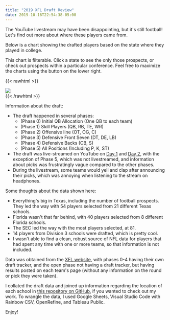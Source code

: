 ```yaml
---
title: "2019 XFL Draft Review"
date: 2019-10-16T22:54:38-05:00
---
```


The YouTube livestream may have been disappointing, but it's still football!  Let's find out more about where these players came from.

<!--more-->

Below is a chart showing the drafted players based on the state where they played in college.

This chart is filterable. Click a state to see the only those prospects, or check out prospects within a particular conference. Feel free to maximize the charts using the button on the lower right.

{{< rawhtml >}}
<div class='tableauPlaceholder' id='viz1571283459068' style='position: relative'><noscript><a href='#'><img alt=' ' src='https:&#47;&#47;public.tableau.com&#47;static&#47;images&#47;XF&#47;XFLDraft-2019-10-16&#47;XFLDraftReview&#47;1_rss.png' style='border: none' /></a></noscript><object class='tableauViz'  style='display:none;'><param name='host_url' value='https%3A%2F%2Fpublic.tableau.com%2F' /> <param name='embed_code_version' value='3' /> <param name='site_root' value='' /><param name='name' value='XFLDraft-2019-10-16&#47;XFLDraftReview' /><param name='tabs' value='no' /><param name='toolbar' value='yes' /><param name='static_image' value='https:&#47;&#47;public.tableau.com&#47;static&#47;images&#47;XF&#47;XFLDraft-2019-10-16&#47;XFLDraftReview&#47;1.png' /> <param name='animate_transition' value='yes' /><param name='display_static_image' value='yes' /><param name='display_spinner' value='yes' /><param name='display_overlay' value='yes' /><param name='display_count' value='yes' /><param name='filter' value='publish=yes' /></object></div>                <script type='text/javascript'>                    var divElement = document.getElementById('viz1571283459068');                    var vizElement = divElement.getElementsByTagName('object')[0];                    if ( divElement.offsetWidth > 800 ) { vizElement.style.width='100%';vizElement.style.height=(divElement.offsetWidth*0.75)+'px';} else if ( divElement.offsetWidth > 500 ) { vizElement.style.width='100%';vizElement.style.height=(divElement.offsetWidth*0.75)+'px';} else { vizElement.style.width='100%';vizElement.style.height='777px';}                     var scriptElement = document.createElement('script');                    scriptElement.src = 'https://public.tableau.com/javascripts/api/viz_v1.js';                    vizElement.parentNode.insertBefore(scriptElement, vizElement);                </script>
{{< /rawhtml >}}

Information about the draft:

* The draft happened in several phases:
  * (Phase 0) Initial QB Allocation (One QB to each team)
  * (Phase 1) Skill Players (QB, RB, TE, WR)
  * (Phase 2) Offensive line (OT, OG, C)
  * (Phase 3) Defensive Front Seven (DT, DE, LB)
  * (Phase 4) Defensive Backs (CB, S)
  * (Phase 5) All Positions (Including P, K, ST)
* The draft was live-streamed on YouTube on [Day 1](https://youtu.be/SyufZZBuEcQ) and [Day 2](https://youtu.be/tLe1n5xfxwo), with the exception of Phase 5, which was not livestreamed, and information about picks was frustratingly vague compared to the other phases.
* During the livestream, some teams would yell and clap after announcing their picks, which was annoying when listening to the stream on headphones.

Some thoughts about the data shown here:

* Everything's big in Texas, including the number of football prospects. They led the way with 54 players selected from 21 different Texas schools.
* Florida wasn't that far behind, with 40 players selected from 8 different Florida schools.
* The SEC led the way with the most players selected, at 81.
* 14 players from Division 3 schools were drafted, which is pretty cool.
* I wasn't able to find a clean, robust source of NFL data for players that had spent any time with one or more teams, so that information is not included.

Data was obtained from the [XFL website](https://www.xfl.com/), with phases 0-4 having their own draft tracker, and the open phase not having a draft tracker, but having results posted on each team's page (without any information on the round or pick they were taken).

I collated the draft data and joined up information regarding the location of each school in [this repository on GitHub](https://github.com/Leagify/xfl-draft-tracker), if you wanted to check out my work. To wrangle the data, I used Google Sheets, Visual Studio Code with Rainbow CSV, OpenRefine, and Tableau Public.

Enjoy!
